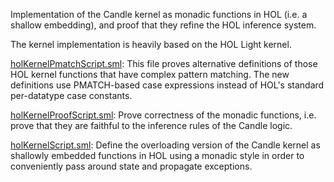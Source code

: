 Implementation of the Candle kernel as monadic functions in HOL (i.e. a
shallow embedding), and proof that they refine the HOL inference system.

The kernel implementation is heavily based on the HOL Light kernel.

[holKernelPmatchScript.sml](holKernelPmatchScript.sml):
This file proves alternative definitions of those HOL kernel
functions that have complex pattern matching. The new definitions
use PMATCH-based case expressions instead of HOL's standard
per-datatype case constants.

[holKernelProofScript.sml](holKernelProofScript.sml):
Prove correctness of the monadic functions, i.e. prove that they are
faithful to the inference rules of the Candle logic.

[holKernelScript.sml](holKernelScript.sml):
Define the overloading version of the Candle kernel as shallowly
embedded functions in HOL using a monadic style in order to
conveniently pass around state and propagate exceptions.
